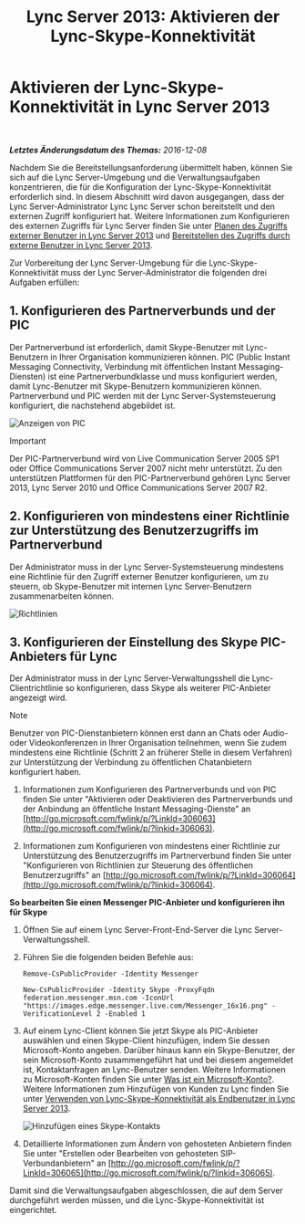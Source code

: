 ﻿---
title: 'Lync Server 2013: Aktivieren der Lync-Skype-Konnektivität'
TOCTitle: Aktivieren der Lync-Skype-Konnektivität
ms:assetid: 34c4db3e-582f-41fb-85c4-3438ae02f09f
ms:mtpsurl: https://technet.microsoft.com/de-de/library/Dn440170(v=OCS.15)
ms:contentKeyID: 59373617
ms.date: 12/10/2016
mtps_version: v=OCS.15
ms.translationtype: HT
---

# Aktivieren der Lync-Skype-Konnektivität in Lync Server 2013

 

_**Letztes Änderungsdatum des Themas:** 2016-12-08_

Nachdem Sie die Bereitstellungsanforderung übermittelt haben, können Sie sich auf die Lync Server-Umgebung und die Verwaltungsaufgaben konzentrieren, die für die Konfiguration der Lync-Skype-Konnektivität erforderlich sind. In diesem Abschnitt wird davon ausgegangen, dass der Lync Server-Administrator Lync Lync Server schon bereitstellt und den externen Zugriff konfiguriert hat. Weitere Informationen zum Konfigurieren des externen Zugriffs für Lync Server finden Sie unter [Planen des Zugriffs externer Benutzer in Lync Server 2013](lync-server-2013-planning-for-external-user-access.md) und [Bereitstellen des Zugriffs durch externe Benutzer in Lync Server 2013](lync-server-2013-deploying-external-user-access.md).

Zur Vorbereitung der Lync Server-Umgebung für die Lync-Skype-Konnektivität muss der Lync Server-Administrator die folgenden drei Aufgaben erfüllen:

## 1\. Konfigurieren des Partnerverbunds und der PIC

Der Partnerverbund ist erforderlich, damit Skype-Benutzer mit Lync-Benutzern in Ihrer Organisation kommunizieren können. PIC (Public Instant Messaging Connectivity, Verbindung mit öffentlichen Instant Messaging-Diensten) ist eine Partnerverbundklasse und muss konfiguriert werden, damit Lync-Benutzer mit Skype-Benutzern kommunizieren können. Partnerverbund und PIC werden mit der Lync Server-Systemsteuerung konfiguriert, die nachstehend abgebildet ist.

![Anzeigen von PIC](images/Dn440170.451b94e3-0b38-488c-835f-1f25690e8074(OCS.15).jpg "Anzeigen von PIC")


> [!IMPORTANT]
> Der PIC-Partnerverbund wird von Live Communication Server 2005 SP1 oder Office Communications Server 2007 nicht mehr unterstützt. Zu den unterstützen Plattformen für den PIC-Partnerverbund gehören Lync Server 2013, Lync Server 2010 und Office Communications Server 2007 R2.



## 2\. Konfigurieren von mindestens einer Richtlinie zur Unterstützung des Benutzerzugriffs im Partnerverbund

Der Administrator muss in der Lync Server-Systemsteuerung mindestens eine Richtlinie für den Zugriff externer Benutzer konfigurieren, um zu steuern, ob Skype-Benutzer mit internen Lync Server-Benutzern zusammenarbeiten können.

![Richtlinien](images/Dn440170.8fd46ad1-9749-422c-8c47-c16ac9032cdb(OCS.15).jpg "Richtlinien")

## 3\. Konfigurieren der Einstellung des Skype PIC-Anbieters für Lync

Der Administrator muss in der Lync Server-Verwaltungsshell die Lync-Clientrichtlinie so konfigurieren, dass Skype als weiterer PIC-Anbieter angezeigt wird.


> [!NOTE]
> Benutzer von PIC-Dienstanbietern können erst dann an Chats oder Audio- oder Videokonferenzen in Ihrer Organisation teilnehmen, wenn Sie zudem mindestens eine Richtlinie (Schritt 2 an früherer Stelle in diesem Verfahren) zur Unterstützung der Verbindung zu öffentlichen Chatanbietern konfiguriert haben.



1.  Informationen zum Konfigurieren des Partnerverbunds und von PIC finden Sie unter "Aktivieren oder Deaktivieren des Partnerverbunds und der Anbindung an öffentliche Instant Messaging-Dienste" an [http://go.microsoft.com/fwlink/p/?LinkId=306063](http://go.microsoft.com/fwlink/p/?linkid=306063).

2.  Informationen zum Konfigurieren von mindestens einer Richtlinie zur Unterstützung des Benutzerzugriffs im Partnerverbund finden Sie unter "Konfigurieren von Richtlinien zur Steuerung des öffentlichen Benutzerzugriffs" an [http://go.microsoft.com/fwlink/p/?LinkId=306064](http://go.microsoft.com/fwlink/p/?linkid=306064).

**So bearbeiten Sie einen Messenger PIC-Anbieter und konfigurieren ihn für Skype**

1.  Öffnen Sie auf einem Lync Server-Front-End-Server die Lync Server-Verwaltungsshell.

2.  Führen Sie die folgenden beiden Befehle aus:
    
    `Remove-CsPublicProvider -Identity Messenger`
    
    `New-CsPublicProvider -Identity Skype -ProxyFqdn federation.messenger.msn.com -IconUrl "https://images.edge.messenger.live.com/Messenger_16x16.png" -VerificationLevel 2 -Enabled 1`

3.  Auf einem Lync-Client können Sie jetzt Skype als PIC-Anbieter auswählen und einen Skype-Client hinzufügen, indem Sie dessen Microsoft-Konto angeben. Darüber hinaus kann ein Skype-Benutzer, der sein Microsoft-Konto zusammengeführt hat und bei diesem angemeldet ist, Kontaktanfragen an Lync-Benutzer senden. Weitere Informationen zu Microsoft-Konten finden Sie unter [Was ist ein Microsoft-Konto?](https://support.skype.com/de/faq/fa12059/what-is-a-microsoft-account). Weitere Informationen zum Hinzufügen von Kunden zu Lync finden Sie unter [Verwenden von Lync-Skype-Konnektivität als Endbenutzer in Lync Server 2013](lync-server-2013-using-lync-skype-connectivity-as-an-end-user.md).
    
    ![Hinzufügen eines Skype-Kontakts](images/Dn440170.df0e6ed9-2374-4dfa-a815-87281989487c(OCS.15).jpg "Hinzufügen eines Skype-Kontakts")

4.  Detaillierte Informationen zum Ändern von gehosteten Anbietern finden Sie unter "Erstellen oder Bearbeiten von gehosteten SIP-Verbundanbietern" an [http://go.microsoft.com/fwlink/p/?LinkId=306065](http://go.microsoft.com/fwlink/p/?linkid=306065).

Damit sind die Verwaltungsaufgaben abgeschlossen, die auf dem Server durchgeführt werden müssen, und die Lync-Skype-Konnektivität ist eingerichtet.

